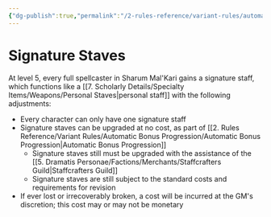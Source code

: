 ```yaml
---
{"dg-publish":true,"permalink":"/2-rules-reference/variant-rules/automatic-bonus-progression/signature-staves/","noteIcon":""}
---
```


# Signature Staves

At level 5, every full spellcaster in Sharum Mal'Kari gains a signature staff, which functions like a [[7. Scholarly Details/Specialty Items/Weapons/Personal Staves\|personal staff]] with the following adjustments:

- Every character can only have one signature staff 
- Signature staves can be upgraded at no cost, as part of [[2. Rules Reference/Variant Rules/Automatic Bonus Progression/Automatic Bonus Progression\|Automatic Bonus Progression]]
	- Signature staves still must be upgraded with the assistance of the [[5. Dramatis Personae/Factions/Merchants/Staffcrafters Guild\|Staffcrafters Guild]] 
	- Signature staves are still subject to the standard costs and requirements for revision
- If ever lost or irrecoverably broken, a cost will be incurred at the GM's discretion; this cost may or may not be monetary